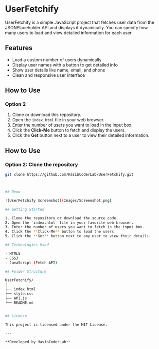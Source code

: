 # UserFetchify

UserFetchify is a simple JavaScript project that fetches user data from the JSONPlaceholder API and displays it dynamically. You can specify how many users to load and view detailed information for each user.

## Features

- Load a custom number of users dynamically
- Display user names with a button to get detailed info
- Show user details like name, email, and phone
- Clean and responsive user interface

## How to Use
 
 ### Option 2 
 
1. Clone or download this repository.
2. Open the `index.html` file in your web browser.
3. Enter the number of users you want to load in the input box.
4. Click the **Click-Me** button to fetch and display the users.
5. Click the **Get** button next to a user to view their detailed information.

## How to Use

### Option 2: Clone the repository

```bash
git clone https://github.com/HasibCoderLab/UserFetchify.git



## Demo

![UserFetchify Screenshot](Images/Screenshot.png)

## Getting Started

1. Clone the repository or download the source code.
2. Open the `index.html` file in your favorite web browser.
3. Enter the number of users you want to fetch in the input box.
4. Click the **Click-Me** button to load the users.
5. Click the **Get** button next to any user to view their details.

## Technologies Used

- HTML5
- CSS3
- JavaScript (Fetch API)

## Folder Structure

UserFetchify/
│
├── index.html
├── style.css
├── API.js
└── README.md


## License

This project is licensed under the MIT License.

---

**Developed by HasibCoderLab**
